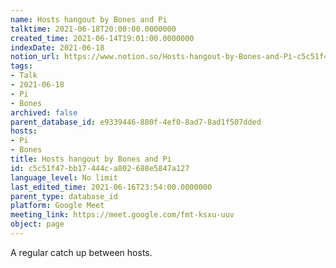 ```yaml
---
name: Hosts hangout by Bones and Pi
talktime: 2021-06-18T20:00:00.0000000
created_time: 2021-06-14T19:01:00.0000000
indexDate: 2021-06-18
notion_url: https://www.notion.so/Hosts-hangout-by-Bones-and-Pi-c5c51f47bb17444ca802688e5847a127
tags:
- Talk
- 2021-06-18
- Pi
- Bones
archived: false
parent_database_id: e9339446-880f-4ef0-8ad7-8ad1f507dded
hosts:
- Pi
- Bones
title: Hosts hangout by Bones and Pi
id: c5c51f47-bb17-444c-a802-688e5847a127
language_level: No limit
last_edited_time: 2021-06-16T23:54:00.0000000
parent_type: database_id
platform: Google Meet
meeting_link: https://meet.google.com/fmt-ksxu-uuv
object: page
---
```


A regular catch up between hosts.


